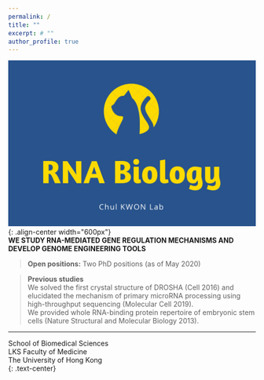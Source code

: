 ```yaml
---
permalink: /
title: ""
excerpt: # ""
author_profile: true  
---
```

![image-center](/assets/images/cat2_crop.png){: .align-center width="600px"}  
**WE STUDY RNA-MEDIATED GENE REGULATION MECHANISMS AND DEVELOP GENOME ENGINEERING TOOLS**  
  
> **Open positions:** Two PhD positions (as of May 2020)
  
> **Previous studies**  
> We solved the first crystal structure of DROSHA (Cell 2016) and elucidated the mechanism of primary microRNA processing using high-throughput sequencing (Molecular Cell 2019).  
> We provided whole RNA-binding protein repertoire of embryonic stem cells (Nature Structural and Molecular Biology 2013).  

---
School of Biomedical Sciences  
LKS Faculty of Medicine  
The University of Hong Kong  
{: .text-center}
